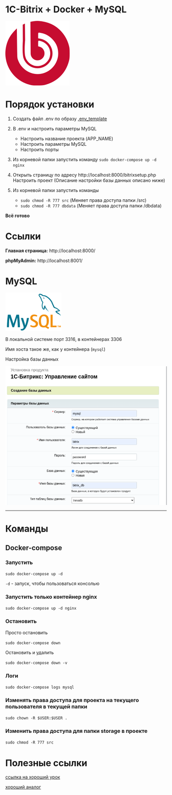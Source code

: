 # 1С-Bitrix + Docker + MySQL

![1c_bitrix_logo.svg.png](info%2Fimg%2F1c_bitrix_logo.svg.png)

# Порядок установки

1. Создать файл .env по образу [.env_template](.env_template)
2. В .env и настроить параметры MySQL
   * Настроить название проекта (APP_NAME)
   * Настроить параметры MySQL
   * Настроить порты
3. Из корневой папки запустить команду `sudo docker-compose up -d nginx`
4. Открыть страницу по адресу http://localhost:8000/bitrixsetup.php
   Настроить проект (Описание настройки базы данных описано ниже)

5. Из корневой папки запустить команды
   - `sudo chmod -R 777 src` (Меняет права доступа папки /src)
   - `sudo chmod -R 777 dbdata` (Меняет права доступа папки /dbdata)
   
**Всё готово**

# Ссылки

**Главная страница:** http://localhost:8000/

**phpMyAdmin:** http://localhost:8001/

# MySQL

![logo-mysql.png](info%2Fimg%2Flogo-mysql.png)

В локальной системе порт 3316, в контейнерах 3306

Имя хоста такое же, как у контейнера (`mysql`)

Настройка базы данных

![db-settings.png](info%2Fimg%2Fdb-settings.png)

---

# Команды

## Docker-compose

### Запустить

`sudo docker-compose up -d`

`-d` - запуск, чтобы пользоваться консолью


### Запустить только контейнер nginx

`sudo docker-compose up -d nginx`

### Остановить

Просто остановить

`sudo docker-compose down`

Остановить и удалить

`sudo docker-compose down -v`

### Логи

`sudo docker-compose logs mysql`

### Изменять права доступа для проекта на текущего пользователя в текущей папки

`sudo chown -R $USER:$USER .`

### Изменить права доступа для папки storage в проекте

`sudo chmod -R 777 src`

# Полезные ссылки
[ссылка на хороший урок](https://www.youtube.com/watch?v=5bSA__OWebM&list=PLVbFKmfZNpmS7vzmlwL3j7Mek7EMOGycN&index=9)

[хороший аналог](https://github.com/bitrixdock/bitrixdock/tree/master)
